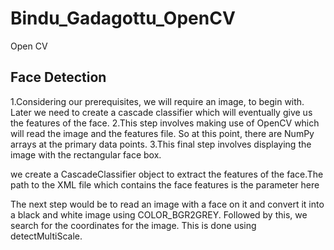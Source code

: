 # Bindu_Gadagottu_OpenCV
Open CV
## Face Detection 
1.Considering our prerequisites, we will require an image, to begin with. Later we need to create a cascade classifier which will eventually give us the features of the face.
2.This step involves making use of OpenCV which will read the image and the features file. So at this point, there are NumPy arrays at the primary data points.
3.This final step involves displaying the image with the rectangular face box.
<p>we create a CascadeClassifier object to extract the features of the face.The path to the XML file which contains the face features is the parameter here</p>
<p>The next step would be to read an image with a face on it and convert it into a black and white image using COLOR_BGR2GREY.  Followed by this, we search for the coordinates for the image. This is done using detectMultiScale.</p>
